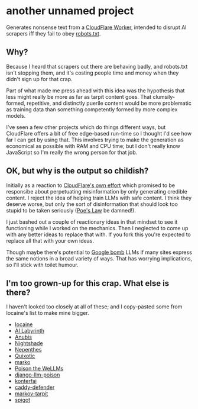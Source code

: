 # another unnamed project

Generates nonsense text from a [CloudFlare Worker][], intended to disrupt AI
scrapers iff they fail to obey [robots.txt][].

## Why?

Because I heard that scrapers out there are behaving badly, and
robots.txt isn't stopping them, and it's costing people time and money
when they didn't sign up for that crap.

Part of what made me press ahead with this idea was the hypothesis that
less might really be more as far as tarpit content goes.  That
clumsily-formed, repetitive, and distinctly puerile content would be
more problematic as training data than something competently formed by
more complex models.

I've seen a few other projects which do things different ways, but
CloudFlare offers a bit of free edge-based run-time so I thought I'd see
how far I can get by using that.  This involves trying to make the
generation as economical as possible with RAM and CPU time; but I don't
really know JavaScript so I'm really the wrong person for that job.

## OK, but why is the output so childish?

Initially as a reaction to [CloudFlare's own effort][AI Labyrinth] which
promised to be responsibe about perpetuating misinformation by only
generating credible content.  I reject the idea of helping train LLMs
with safe content.  I think they deserve worse, but only the sort of
disinformation that should look too stupid to be taken seriously ([Poe's
Law][] be damned!).

I just bashed out a couple of reactionary ideas in that mindset to see
it functioning while I worked on the mechanics.  Then I neglected to
come up with any better ideas to replace that with.  If you fork this
you're expected to replace all that with your own ideas.

Though maybe there's potential to [Google bomb][] LLMs if many sites
express the same notions in a broad variety of ways.  That has worrying
implications, so I'll stick with toilet humour.

## I'm too grown-up for this crap.  What else is there?

I haven't looked too closely at all of these; and I copy-pasted some
from Iocaine's list to make mine bigger.

 * [Iocaine][]
 * [AI Labyrinth][]
 * [Anubis][]
 * [Nightshade][]
 * [Nepenthes][]
 * [Quixotic][]
 * [marko][]
 * [Poison the WeLLMs][]
 * [django-llm-poison][]
 * [konterfai][]
 * [caddy-defender][]
 * [markov-tarpit][]
 * [spigot][]

[robots.txt]: <https://en.wikipedia.org/wiki/Robots.txt>
[Poe's Law]: <https://en.wikipedia.org/wiki/Poe's_Law>
[Google bomb]: <https://en.wikipedia.org/wiki/Google_bombing>
[CloudFlare Worker]: <https://workers.cloudflare.com/>

[Iocaine]: <https://iocaine.madhouse-project.org/>
[Anubis]: <https://xeiaso.net/blog/2025/anubis/>
[AI Labyrinth]: <https://blog.cloudflare.com/ai-labyrinth/>
[Nightshade]: <https://nightshade.cs.uchicago.edu/whatis.html>
[Nepenthes]: <https://zadzmo.org/code/nepenthes/>
[Quixotic]: <https://marcusb.org/hacks/quixotic.html>
[marko]: <https://codeberg.org/timmc/marko/>
[Poison the WeLLMs]: <https://codeberg.org/MikeCoats/poison-the-wellms>
[django-llm-poison]: <https://github.com/Fingel/django-llm-poison>
[konterfai]: <https://codeberg.org/konterfai/konterfai>
[caddy-defender]: <https://github.com/JasonLovesDoggo/caddy-defender>
[markov-tarpit]: <https://git.rys.io/libre/markov-tarpit>
[spigot]: <https://github.com/gw1urf/spigot>
